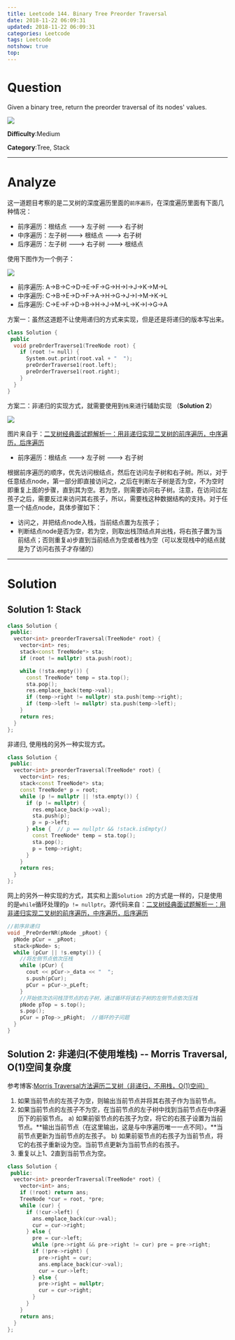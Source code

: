 ```yaml
---
title: Leetcode 144. Binary Tree Preorder Traversal
date: 2018-11-22 06:09:31
updated: 2018-11-22 06:09:31
categories: Leetcode
tags: Leetcode
notshow: true
top:
---
```


# Question

Given a binary tree, return the preorder traversal of its nodes' values.

![](/images/in-post/2018-11-22-Leetcode-144-Binary-Tree-Preorder-Traversal/2018-11-22-13-54-20.png)

**Difficulty**:Medium

**Category**:Tree, Stack

<!-- more -->

------------

# Analyze

这一道题目考察的是二叉树的深度遍历里面的`前序遍历`，在深度遍历里面有下面几种情况：

- 前序遍历：根结点 ---> 左子树 ---> 右子树
- 中序遍历：左子树---> 根结点 ---> 右子树
- 后序遍历：左子树 ---> 右子树 ---> 根结点

使用下图作为一个例子：

![](/images/in-post/2018-11-22-Leetcode-144-Binary-Tree-Preorder-Traversal/2018-11-22-18-49-53.png)

- 前序遍历: A->B->C->D->E->F->G->H->I->J->K->M->L
- 中序遍历: C->B->E->D->F->A->H->G->J->I->M->K->L
- 后序遍历: C->E->F->D->B->H->J->M->L->K->I->G->A

方案一：虽然这道题不让使用递归的方式来实现，但是还是将递归的版本写出来。

```cpp
class Solution {
 public
  void preOrderTraverse1(TreeNode root) {
    if (root != null) {
      System.out.print(root.val + "  ");
      preOrderTraverse1(root.left);
      preOrderTraverse1(root.right);
    }
  }
}
```

方案二：非递归的实现方式，就需要使用到`栈`来进行辅助实现 （**Solution 2**）

![](/images/in-post/2018-11-22-Leetcode-144-Binary-Tree-Preorder-Traversal/2018-11-22-19-57-03.png)

图片来自于：[二叉树经典面试题解析一：用非递归实现二叉树的前序遍历，中序遍历，后序遍历](https://blog.csdn.net/sofia_m/article/details/78975165)


- 前序遍历：根结点 ---> 左子树 ---> 右子树

根据前序遍历的顺序，优先访问根结点，然后在访问左子树和右子树。所以，对于任意结点node，第一部分即直接访问之，之后在判断左子树是否为空，不为空时即重复上面的步骤，直到其为空。若为空，则需要访问右子树。注意，在访问过左孩子之后，需要反过来访问其右孩子，所以，需要栈这种数据结构的支持。对于任意一个结点node，具体步骤如下：

- 访问之，并把结点node入栈，当前结点置为左孩子；
- 判断结点node是否为空，若为空，则取出栈顶结点并出栈，将右孩子置为当前结点；否则重复a)步直到当前结点为空或者栈为空（可以发现栈中的结点就是为了访问右孩子才存储的）

------------

# Solution

## Solution 1: Stack

```cpp
class Solution {
 public:
  vector<int> preorderTraversal(TreeNode* root) {
    vector<int> res;
    stack<const TreeNode*> sta;
    if (root != nullptr) sta.push(root);

    while (!sta.empty()) {
      const TreeNode* temp = sta.top();
      sta.pop();
      res.emplace_back(temp->val);
      if (temp->right != nullptr) sta.push(temp->right);
      if (temp->left != nullptr) sta.push(temp->left);
    }
    return res;
  }
};
```

非递归, 使用栈的另外一种实现方式。

```cpp
class Solution {
 public:
  vector<int> preorderTraversal(TreeNode* root) {
    vector<int> res;
    stack<const TreeNode*> sta;
    const TreeNode* p = root;
    while (p != nullptr || !sta.empty()) {
      if (p != nullptr) {
        res.emplace_back(p->val);
        sta.push(p);
        p = p->left;
      } else {  // p == nullptr && !stack.isEmpty()
        const TreeNode* temp = sta.top();
        sta.pop();
        p = temp->right;
      }
    }
    return res;
  }
};
```

网上的另外一种实现的方式，其实和上面`Solution 2`的方式是一样的，只是使用的是`while`循环处理的`p != nullptr`。源代码来自：[二叉树经典面试题解析一：用非递归实现二叉树的前序遍历，中序遍历，后序遍历](https://blog.csdn.net/sofia_m/article/details/78975165)

```cpp
//前序非递归
void _PreOrderNR(pNode _pRoot) {
  pNode pCur = _pRoot;
  stack<pNode> s;
  while (pCur || !s.empty()) {
    //将左侧节点依次压栈
    while (pCur) {
      cout << pCur->_data << "  ";
      s.push(pCur);
      pCur = pCur->_pLeft;
    }
    //开始依次访问栈顶节点的右子树，通过循环将该右子树的左侧节点依次压栈
    pNode pTop = s.top();
    s.pop();
    pCur = pTop->_pRight;  //循环的子问题
  }
}
```

## Solution 2: 非递归(不使用堆栈) -- Morris Traversal, O(1)空间复杂度

参考博客:[Morris Traversal方法遍历二叉树（非递归，不用栈，O(1)空间）](http://www.cnblogs.com/AnnieKim/archive/2013/06/15/morristraversal.html)

1. 如果当前节点的左孩子为空，则输出当前节点并将其右孩子作为当前节点。
2. 如果当前节点的左孩子不为空，在当前节点的左子树中找到当前节点在中序遍历下的前驱节点。
  a) 如果前驱节点的右孩子为空，将它的右孩子设置为当前节点。**输出当前节点（在这里输出，这是与中序遍历唯一一点不同）。**当前节点更新为当前节点的左孩子。
  b) 如果前驱节点的右孩子为当前节点，将它的右孩子重新设为空。当前节点更新为当前节点的右孩子。
3. 重复以上1、2直到当前节点为空。


```cpp
class Solution {
 public:
  vector<int> preorderTraversal(TreeNode* root) {
    vector<int> ans;
    if (!root) return ans;
    TreeNode *cur = root, *pre;
    while (cur) {
      if (!cur->left) {
        ans.emplace_back(cur->val);
        cur = cur->right;
      } else {
        pre = cur->left;
        while (pre->right && pre->right != cur) pre = pre->right;
        if (!pre->right) {
          pre->right = cur;
          ans.emplace_back(cur->val);
          cur = cur->left;
        } else {
          pre->right = nullptr;
          cur = cur->right;
        }
      }
    }
    return ans;
  }
};
```